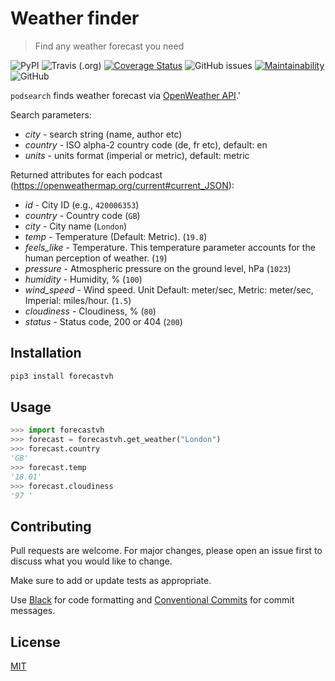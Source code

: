 # Weather finder

> Find any weather forecast you need

![PyPI](https://img.shields.io/pypi/v/forecastvh)
![Travis (.org)](https://img.shields.io/travis/MorningStar-png/forecastvh-py)
[![Coverage Status](https://coveralls.io/repos/github/MorningStar-png/forecastvh-py/badge.svg?branch=master)](https://coveralls.io/github/MorningStar-png/forecastvh-py?branch=master)
![GitHub issues](https://img.shields.io/github/issues/MorningStar-png/forecastvh-py)
[![Maintainability](https://api.codeclimate.com/v1/badges/3784e7d1af07db0d982c/maintainability)](https://codeclimate.com/github/MorningStar-png/forecastvh-py/maintainability)
![GitHub](https://img.shields.io/github/license/MorningStar-png/forecastvh-py)

`podsearch` finds weather forecast via [OpenWeather API](https://openweathermap.org/current).'

Search parameters:

- *city* - search string (name, author etc)
- *country* - ISO alpha-2 country code (de, fr etc), default: en
- *units* - units format (imperial or metric), default: metric

Returned attributes for each podcast (https://openweathermap.org/current#current_JSON):

- *id* - City ID (e.g., `420006353`)
- *country* - Country code (`GB`)
- *city* - City name (`London`)
- *temp* - Temperature (Default: Metric). (`19.8`)
- *feels_like* - Temperature. This temperature parameter accounts for the human perception of weather. (`19`)
- *pressure* - Atmospheric pressure on the ground level, hPa (`1023`)
- *humidity* - Humidity, % (`100`)
- *wind_speed* - Wind speed. Unit Default: meter/sec, Metric: meter/sec, Imperial: miles/hour. (`1.5`)
- *cloudiness* - Cloudiness, % (`80`)
- *status* - Status code, 200 or 404 (`200`)

## Installation

```sh
pip3 install forecastvh
```

## Usage

```python
>>> import forecastvh
>>> forecast = forecastvh.get_weather("London")
>>> forecast.country
'GB'
>>> forecast.temp
'18.01'
>>> forecast.cloudiness
'97	'
```

## Contributing

Pull requests are welcome. For major changes, please open an issue first to discuss what you would like to change.

Make sure to add or update tests as appropriate.

Use [Black](https://black.readthedocs.io/en/stable/) for code formatting and [Conventional Commits](https://www.conventionalcommits.org/en/v1.0.0-beta.4/) for commit messages.

## License

[MIT](https://choosealicense.com/licenses/mit/)
